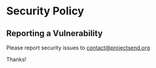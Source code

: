 # Security Policy

## Reporting a Vulnerability

Please report security issues to contact@projectsend.org

Thanks!
